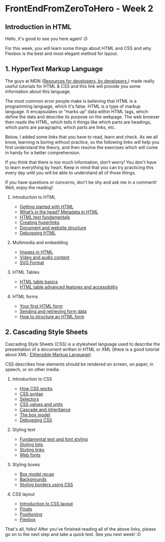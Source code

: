 # FrontEndFromZeroToHero - Week 2

## Introduction in HTML

Hello, it's good to see you here again! :D 

For this week, you will learn some things about HTML and CSS and why Flexbox is the best and most elegant method for layout.

## 1. HyperText Markup Language

The guys at MDN ([Resources for developers, by developers.](https://developer.mozilla.org/en-US/)) made really useful tutorials for HTML & CSS and this link will provide you some information about this language. 

The most common error people make is believing that HTML is a programming language, which it's false. HTML is a type of markup language. 
It encapsulates or “marks up” data within HTML tags, which define the data and describe its purpose on the webpage.
The web browser then reads the HTML, which tells it things like which parts are headings, 
which parts are paragraphs, which parts are links, etc.

Below, I added some links that you have to read, learn and check. As we all know, learning is boring without practice, so the following links will help you first understand the theory, and then resolve the exercises which will come in handy for a better comprehension.

If you think that there is too much information, don't worry! You don't have to learn everything by heart.
Keep in mind that you can try practicing this every day until you will be able to understand all of those things. 

If you have questions or concerns, don't be shy and ask me in a comment! Well, enjoy the reading!

  1. Introduction to HTML
  
      * [Getting started with HTML](https://developer.mozilla.org/en-US/docs/Learn/HTML/Introduction_to_HTML/Getting_started)
      * [What’s in the head? Metadata in HTML](https://developer.mozilla.org/en-US/docs/Learn/HTML/Introduction_to_HTML/The_head_metadata_in_HTML)
      * [HTML text fundamentals](https://developer.mozilla.org/en-US/docs/Learn/HTML/Introduction_to_HTML/HTML_text_fundamentals)
      * [Creating hyperlinks](https://developer.mozilla.org/en-US/docs/Learn/HTML/Introduction_to_HTML/Creating_hyperlinks)
      * [Document and website structure](https://developer.mozilla.org/en-US/docs/Learn/HTML/Introduction_to_HTML/Document_and_website_structure)
      * [Debugging HTML](https://developer.mozilla.org/en-US/docs/Learn/HTML/Introduction_to_HTML/Debugging_HTML)
      
  2. Multimedia and embedding
      
      * [Images in HTML](https://developer.mozilla.org/en-US/docs/Learn/HTML/Multimedia_and_embedding/Images_in_HTML)
      * [Video and audio content](https://developer.mozilla.org/en-US/docs/Learn/HTML/Multimedia_and_embedding/Video_and_audio_content)
      * [SVG Format](https://css-tricks.com/using-svg/)
      
  3. HTML Tables
  
      * [HTML table basics](https://developer.mozilla.org/en-US/docs/Learn/HTML/Tables/Basics)
      * [HTML table advanced features and accessibility](https://developer.mozilla.org/en-US/docs/Learn/HTML/Tables/Advanced)
      
   4. HTML forms
    
      * [Your first HTML form](https://developer.mozilla.org/en-US/docs/Learn/HTML/Forms/Your_first_HTML_form)
      * [Sending and retrieving form data](https://developer.mozilla.org/en-US/docs/Learn/HTML/Forms/Sending_and_retrieving_form_data)
      * [How to structure an HTML form](https://developer.mozilla.org/en-US/docs/Learn/HTML/Forms/How_to_structure_an_HTML_form)
      
      
## 2. Cascading Style Sheets

Cascading Style Sheets (CSS) is a stylesheet language used to describe the presentation of a document written in HTML or XML
(there is a good tutorial about XML: [EXtensible Markup Language](https://www.xmlfiles.com/xml/xml-intro/)).

CSS describes how elements should be rendered on screen, on paper, in speech, or on other media.
   
   1. Introduction to CSS
        
        * [How CSS works](https://developer.mozilla.org/en-US/docs/Learn/CSS/Introduction_to_CSS/How_CSS_works)
        * [CSS syntax](https://developer.mozilla.org/en-US/docs/Learn/CSS/Introduction_to_CSS/Syntax)
        * [Selectors](https://developer.mozilla.org/en-US/docs/Learn/CSS/Introduction_to_CSS/Selectors)
        * [CSS values and units](https://developer.mozilla.org/en-US/docs/Learn/CSS/Introduction_to_CSS/Values_and_units)
        * [Cascade and inheritance](https://developer.mozilla.org/en-US/docs/Learn/CSS/Introduction_to_CSS/Cascade_and_inheritance)
        * [The box model](https://developer.mozilla.org/en-US/docs/Learn/CSS/Introduction_to_CSS/Box_model)
        * [Debugging CSS](https://developer.mozilla.org/en-US/docs/Learn/CSS/Introduction_to_CSS/Debugging_CSS)
        
   2. Styling text
        
        * [Fundamental text and font styling](https://developer.mozilla.org/en-US/docs/Learn/CSS/Styling_text/Fundamentals)
        * [Styling lists](https://developer.mozilla.org/en-US/docs/Learn/CSS/Styling_text/Styling_lists)
        * [Styling links](https://developer.mozilla.org/en-US/docs/Learn/CSS/Styling_text/Styling_links)
        * [Web fonts](https://developer.mozilla.org/en-US/docs/Learn/CSS/Styling_text/Web_fonts)
    
   3. Styling boxes
   
        * [Box model recap](https://developer.mozilla.org/en-US/docs/Learn/CSS/Styling_boxes/Box_model_recap)
        * [Backgrounds](https://developer.mozilla.org/en-US/docs/Learn/CSS/Styling_boxes/Backgrounds)
        * [Styling borders using CSS](https://developer.mozilla.org/en-US/docs/Learn/CSS/Styling_boxes/Borders)
   
   4. CSS layout
        
        * [Introduction to CSS layout](https://developer.mozilla.org/en-US/docs/Learn/CSS/CSS_layout/Introduction)
        * [Floats](https://developer.mozilla.org/en-US/docs/Learn/CSS/CSS_layout/Floats)
        * [Positioning](https://developer.mozilla.org/en-US/docs/Learn/CSS/CSS_layout/Positioning)
        * [Flexbox](https://developer.mozilla.org/en-US/docs/Learn/CSS/CSS_layout/Flexbox)
        
        
        
That's all, folks! After you've finished reading all of the above links, please go on to the next step and take a quick test. See you next week! :D
   
        
